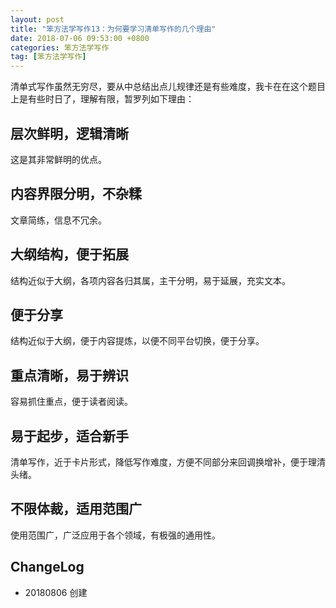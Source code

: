 ```yaml
---
layout: post
title: "笨方法学写作13：为何要学习清单写作的几个理由"
date: 2018-07-06 09:53:00 +0800 
categories: 笨方法学写作
tag: [笨方法学写作]
---   
```



清单式写作虽然无穷尽，要从中总结出点儿规律还是有些难度，我卡在在这个题目上是有些时日了，理解有限，暂罗列如下理由：

## 层次鲜明，逻辑清晰

这是其非常鲜明的优点。

## 内容界限分明，不杂糅

文章简练，信息不冗余。

## 大纲结构，便于拓展

结构近似于大纲，各项内容各归其属，主干分明，易于延展，充实文本。

## 便于分享

结构近似于大纲，便于内容提炼，以便不同平台切换，便于分享。

## 重点清晰，易于辨识

容易抓住重点，便于读者阅读。

## 易于起步，适合新手

清单写作，近于卡片形式，降低写作难度，方便不同部分来回调换增补，便于理清头绪。

## 不限体裁，适用范围广

使用范围广，广泛应用于各个领域，有极强的通用性。

## ChangeLog

- 20180806 创建
